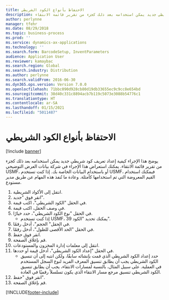 ```yaml
---
title: الاحتفاظ بأنواع الكود الشريطي
description: يوضح هذا الإجراء كيفية إعداد تعريف كود شريطي جديد يمكن استخدامه بعد ذلك كجزء من تقرير قائمة الانتقاء.
author: perlynne
manager: tfehr
ms.date: 08/29/2018
ms.topic: business-process
ms.prod: ''
ms.service: dynamics-ax-applications
ms.technology: ''
ms.search.form: BarcodeSetup, InventParameters
audience: Application User
ms.reviewer: kamaybac
ms.search.region: Global
ms.search.industry: Distribution
ms.author: perlynne
ms.search.validFrom: 2016-06-30
ms.dyn365.ops.version: Version 7.0.0
ms.openlocfilehash: 71bbc090d928cb80d19db33655ec9c9cc8e654bd
ms.sourcegitcommit: 38d40c331c8894acb7b119c5073e3088b54776c1
ms.translationtype: HT
ms.contentlocale: ar-SA
ms.lasthandoff: 01/15/2021
ms.locfileid: "5011487"
---
```

# <a name="maintain-barcode-types"></a>الاحتفاظ بأنواع الكود الشريطي

[!include [banner](../../includes/banner.md)]

يوضح هذا الإجراء كيفية إعداد تعريف كود شريطي جديد يمكن استخدامه بعد ذلك كجزء من تقرير قائمة الانتقاء. يمكنك استعراض هذا الإجراء في شركة بيانات العرض التوضيحي USMF، أو باستخدام البيانات الخاصة بك. إذا كنت تستخدم USMF، فيمكنك استخدام القيم المعروضة التي تم استخدامها كأمثلة. وعادة ما تُنفذ هذه المهام عن طريق مدير مستودع.

1. انتقل إلى الأكواد الشريطية.
2. انقر فوق "جديد".
3. في الحقل "الكود الشريطي"، اكتب قيمة.
4. في وصف الحقل، اكتب قيمة.
5. في الحقل "نوع الكود الشريطي"، حدد خيارًا.
    * إذا كنت تستخدم USMF، يمكنك تحديد "الكود 39".  
6. في الحقل" الحجم"، أدخل رقمًا.
7. في الحقل "الحد الأقصى للطول"، أدخل رقمًا.
8. انقر فوق حفظ.
9. قم بإغلاق الصفحة.
10. انتقل إلى معلمات إدارة المخزون والمستودعات.
11. في الحقل "إعداد الكود الشريطي"، أدخل قيمة أو حددها.
    * حدد إعداد الكود الشريطي الذي قمت بإنشائه سابقًا، ولكن انتبه إلى أن تنسيق الكود الشريطي يجب أن يطابق تنسيق المعرف الفريد لنوع السجل المستخدم في العملية. على سبيل المثال، بالنسبة لمسارات الانتقاء، يجب أن يطابق تنسيق الكود الشريطي تنسيق مرجع مسار الانتقاء الذي يكون تسلسلاً رقميًا في العادة.  
12. انقر فوق "حفظ".
13. قم بإغلاق الصفحة.



[!INCLUDE[footer-include](../../../includes/footer-banner.md)]